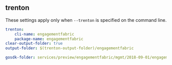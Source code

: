 
## trenton

These settings apply only when `--trenton` is specified on the command line.

``` yaml $(trenton)
trenton:
    cli-name: engagementfabric
    package-name: engagementfabric
clear-output-folder: true
output-folder: $(trenton-output-folder)/engagementfabric
```

``` yaml $(tag) == 'package-2018-09-preview' && $(trenton)
gosdk-folder: services/preview/engagementfabric/mgmt/2018-09-01/engagementfabric
```
